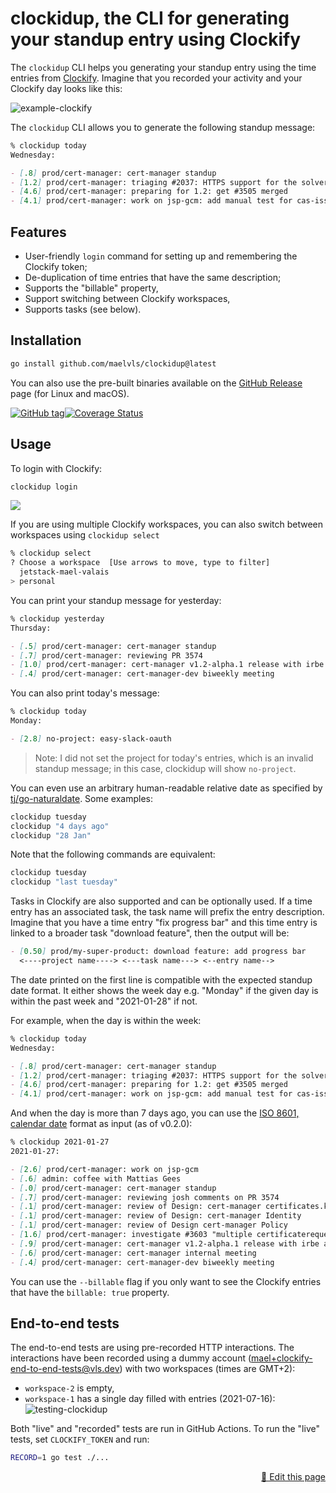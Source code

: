 # clockidup, the CLI for generating your standup entry using Clockify

The `clockidup` CLI helps you generating your standup entry using the time entries from [Clockify](https://clockify.me). Imagine that you recorded your activity and your Clockify day looks like this:

![example-clockify](https://user-images.githubusercontent.com/2195781/106798923-ef23ec80-665e-11eb-8810-c023b00a2c14.png)

The `clockidup` CLI allows you to generate the following standup message:

```md
% clockidup today
Wednesday:

- [.8] prod/cert-manager: cert-manager standup
- [1.2] prod/cert-manager: triaging #2037: HTTPS support for the solver’s listener
- [4.6] prod/cert-manager: preparing for 1.2: get #3505 merged
- [4.1] prod/cert-manager: work on jsp-gcm: add manual test for cas-issuer
```

## Features

- User-friendly `login` command for setting up and remembering the Clockify token;
- De-duplication of time entries that have the same description;
- Supports the "billable" property,
- Support switching between Clockify workspaces,
- Supports tasks (see below).

## Installation

```sh
go install github.com/maelvls/clockidup@latest
```

You can also use the pre-built binaries available on the [GitHub
Release](https://github.com/maelvls/clockidup/releases) page (for Linux and
macOS).

[![GitHub tag](https://img.shields.io/github/release/maelvls/clockidup.svg)](https://github.com/maelvls/clockidup/releases)[![Coverage Status](https://coveralls.io/repos/github/maelvls/clockidup/badge.svg?branch=main)](https://coveralls.io/github/maelvls/clockidup?branch=main)

## Usage

To login with Clockify:

```sh
clockidup login
```

![](https://user-images.githubusercontent.com/2195781/123278842-95d23200-d507-11eb-8d31-7678575e8d37.gif)

If you are using multiple Clockify workspaces, you can also switch between
workspaces using `clockidup select`

```sh
% clockidup select
? Choose a workspace  [Use arrows to move, type to filter]
  jetstack-mael-valais
> personal
```

You can print your standup message for yesterday:

```md
% clockidup yesterday
Thursday:

- [.5] prod/cert-manager: cert-manager standup
- [.7] prod/cert-manager: reviewing PR 3574
- [1.0] prod/cert-manager: cert-manager v1.2-alpha.1 release with irbe and maartje
- [.4] prod/cert-manager: cert-manager-dev biweekly meeting
```

You can also print today's message:

```md
% clockidup today
Monday:

- [2.8] no-project: easy-slack-oauth
```

> Note: I did not set the project for today's entries, which is an invalid standup message; in this case, clockidup will show `no-project`.

You can even use an arbitrary human-readable relative date as specified by [tj/go-naturaldate](https://github.com/tj/go-naturaldate#examples). Some examples:

```sh
clockidup tuesday
clockidup "4 days ago"
clockidup "28 Jan"
```

Note that the following commands are equivalent:

```sh
clockidup tuesday
clockidup "last tuesday"
```

Tasks in Clockify are also supported and can be optionally used. If a time entry has an associated task, the task name will prefix the entry description. Imagine that you have a time entry "fix progress bar" and this time entry is linked to a broader task "download feature", then the output will be:

```md
- [0.50] prod/my-super-product: download feature: add progress bar
  <----project name----> <---task name---> <--entry name-->
```

The date printed on the first line is compatible with the expected standup date format. It either shows the week day e.g. "Monday" if the given day is within the past week and "2021-01-28" if not.

For example, when the day is within the week:

```md
% clockidup today
Wednesday:

- [.8] prod/cert-manager: cert-manager standup
- [1.2] prod/cert-manager: triaging #2037: HTTPS support for the solver’s listener
- [4.6] prod/cert-manager: preparing for 1.2: get #3505 merged
- [4.1] prod/cert-manager: work on jsp-gcm: add manual test for cas-issuer
```

And when the day is more than 7 days ago, you can use the
[ISO 8601, calendar date](https://en.wikipedia.org/wiki/ISO_8601#Calendar_dates) format as input (as of v0.2.0):

```md
% clockidup 2021-01-27
2021-01-27:

- [2.6] prod/cert-manager: work on jsp-gcm
- [.6] admin: coffee with Mattias Gees
- [.0] prod/cert-manager: cert-manager standup
- [.7] prod/cert-manager: reviewing josh comments on PR 3574
- [.1] prod/cert-manager: review of Design: cert-manager certificates.k8s.io Adoption
- [.1] prod/cert-manager: review of Design: cert-manager Identity
- [.1] prod/cert-manager: review of Design cert-manager Policy
- [1.6] prod/cert-manager: investigate #3603 "multiple certificaterequests"
- [.9] prod/cert-manager: cert-manager v1.2-alpha.1 release with irbe and maartje
- [.6] prod/cert-manager: cert-manager internal meeting
- [.4] prod/cert-manager: cert-manager-dev biweekly meeting
```

You can use the `--billable` flag if you only want to see the Clockify entries
that have the `billable: true` property.

## End-to-end tests

The end-to-end tests are using pre-recorded HTTP interactions. The interactions
have been recorded using a dummy account
(mael+clockify-end-to-end-tests@vls.dev) with two workspaces (times are GMT+2):

- `workspace-2` is empty,
- `workspace-1` has a single day filled with entries (2021-07-16):
  ![testing-clockidup](https://user-images.githubusercontent.com/2195781/126077431-417b4296-a2dd-4080-b0f5-d28ec293bb1c.png)

Both "live" and "recorded" tests are run in GitHub Actions. To run the "live"
tests, set `CLOCKIFY_TOKEN` and run:

```sh
RECORD=1 go test ./...
```

<div style="text-align: right"><a href="https://github.com/maelvls/clockidup/edit/main/README.md">🐓 Edit this page</a></div>
